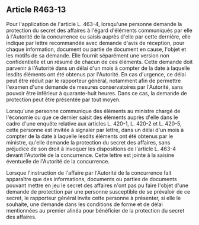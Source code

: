 Article R463-13
----
Pour l'application de l'article L. 463-4, lorsqu'une personne demande la
protection du secret des affaires à l'égard d'éléments communiqués par elle à
l'Autorité de la concurrence ou saisis auprès d'elle par cette dernière, elle
indique par lettre recommandée avec demande d'avis de réception, pour chaque
information, document ou partie de document en cause, l'objet et les motifs de
sa demande. Elle fournit séparément une version non confidentielle et un résumé
de chacun de ces éléments. Cette demande doit parvenir à l'Autorité dans un
délai d'un mois à compter de la date à laquelle lesdits éléments ont été obtenus
par l'Autorité. En cas d'urgence, ce délai peut être réduit par le rapporteur
général, notamment afin de permettre l'examen d'une demande de mesures
conservatoires par l'Autorité, sans pouvoir être inférieur à quarante-huit
heures. Dans ce cas, la demande de protection peut être présentée par tout
moyen.

Lorsqu'une personne communique des éléments au ministre chargé de l'économie ou
que ce dernier saisit des éléments auprès d'elle dans le cadre d'une enquête
relative aux articles L. 420-1, L. 420-2 et L. 420-5, cette personne est invitée
à signaler par lettre, dans un délai d'un mois à compter de la date à laquelle
lesdits éléments ont été obtenus par le ministre, qu'elle demande la protection
du secret des affaires, sans préjudice de son droit à invoquer les dispositions
de l'article L. 463-4 devant l'Autorité de la concurrence. Cette lettre est
jointe à la saisine éventuelle de l'Autorité de la concurrence.

Lorsque l'instruction de l'affaire par l'Autorité de la concurrence fait
apparaître que des informations, documents ou parties de documents pouvant
mettre en jeu le secret des affaires n'ont pas pu faire l'objet d'une demande de
protection par une personne susceptible de se prévaloir de ce secret, le
rapporteur général invite cette personne à présenter, si elle le souhaite, une
demande dans les conditions de forme et de délai mentionnées au premier alinéa
pour bénéficier de la protection du secret des affaires.
